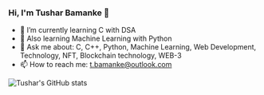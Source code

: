 ### Hi, I'm Tushar Bamanke 👋

<!-- **tusharhrb/tusharhrb** is a ✨ _special_ ✨ repository because its `README.md` (this file) appears on your GitHub profile. -->
<!-- Here are some ideas to get you started: -->

- 🔭 I’m currently learning C with DSA
- 🌱 Also learning Machine Learning with Python 
- 💬 Ask me about: C, C++, Python, Machine Learning, Web Development, Technology, NFT, Blockchain technology, WEB-3
- 📫 How to reach me: t.bamanke@outlook.com
<!-- - ⚡ Fun fact:  -->
<!-- https://github.com/anuraghazra/github-readme-stats/tree/master/themes -->
![Tushar's GitHub stats](https://github-readme-stats.vercel.app/api?username=tusharhrb&theme=swift&show_icons=true)

<!-- - 😄 Pronouns:  -->
<!-- - 👯 I’m looking to collaborate on  -->
<!-- - 🤔 I’m looking for help with ... -->
